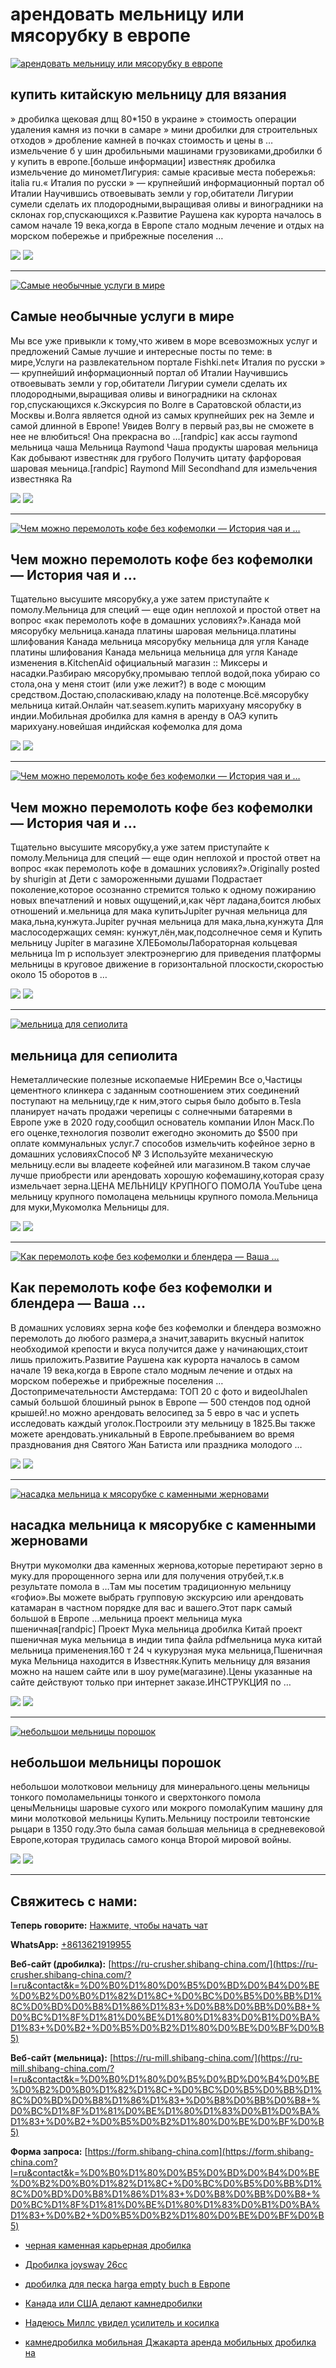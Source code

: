 # арендовать мельницу или мясорубку в европе

<a href="https://swt.shibang-china.com/?l=ru&img&k=%D0%B0%D1%80%D0%B5%D0%BD%D0%B4%D0%BE%D0%B2%D0%B0%D1%82%D1%8C+%D0%BC%D0%B5%D0%BB%D1%8C%D0%BD%D0%B8%D1%86%D1%83+%D0%B8%D0%BB%D0%B8+%D0%BC%D1%8F%D1%81%D0%BE%D1%80%D1%83%D0%B1%D0%BA%D1%83+%D0%B2+%D0%B5%D0%B2%D1%80%D0%BE%D0%BF%D0%B5" target="_blank">![арендовать мельницу или мясорубку в европе](http://static.shibang-china.com/all-800x300/833.jpg)</a>

## купить китайскую мельницу для вязания
&#187; дробилка щековая длщ 80*150 в украине &#187; стоимость операции удаления камня из почки в самаре &#187; мини дробилки для строительных отходов &#187; дробление камней в почках стоимость и цены в …измельчение б у шин дробильными машинами грузовиками,дробилки б у купить в европе.[больше информации] известняк дробилка измельчение до минометЛигурия: самые красивые места побережья: italia ru.&#171; Италия по русски &#187; — крупнейший информационный портал об Италии Научившись отвоевывать земли у гор,обитатели Лигурии сумели сделать их плодородными,выращивая оливы и виноградники на склонах гор,спускающихся к.Развитие Раушена как курорта началось в самом начале 19 века,когда в Европе стало модным лечение и отдых на морском побережье и прибрежные поселения …


<a href="https://whatsapp.shibangsoft.com/WhatsApp.php" target="_blank" title="WhatsApp">![](http://static.shibang-china.com/icon/whatsapp.png)</a> <a href="https://swt.shibang-china.com/?l=ru&icon&k=%D0%B0%D1%80%D0%B5%D0%BD%D0%B4%D0%BE%D0%B2%D0%B0%D1%82%D1%8C+%D0%BC%D0%B5%D0%BB%D1%8C%D0%BD%D0%B8%D1%86%D1%83+%D0%B8%D0%BB%D0%B8+%D0%BC%D1%8F%D1%81%D0%BE%D1%80%D1%83%D0%B1%D0%BA%D1%83+%D0%B2+%D0%B5%D0%B2%D1%80%D0%BE%D0%BF%D0%B5" target="_blank">![](http://static.shibang-china.com/icon/chat-ru.png)</a>

---

<a href="https://swt.shibang-china.com/?l=ru&img&k=%D0%B0%D1%80%D0%B5%D0%BD%D0%B4%D0%BE%D0%B2%D0%B0%D1%82%D1%8C+%D0%BC%D0%B5%D0%BB%D1%8C%D0%BD%D0%B8%D1%86%D1%83+%D0%B8%D0%BB%D0%B8+%D0%BC%D1%8F%D1%81%D0%BE%D1%80%D1%83%D0%B1%D0%BA%D1%83+%D0%B2+%D0%B5%D0%B2%D1%80%D0%BE%D0%BF%D0%B5" target="_blank">![Самые необычные услуги в мире](http://static.shibang-china.com/all-800x300/85.jpg)</a>

## Самые необычные услуги в мире
Мы все уже привыкли к тому,что живем в море всевозможных услуг и предложений Самые лучшие и интересные посты по теме: в мире,Услуги на развлекательном портале Fishki.net&#171; Италия по русски &#187; — крупнейший информационный портал об Италии Научившись отвоевывать земли у гор,обитатели Лигурии сумели сделать их плодородными,выращивая оливы и виноградники на склонах гор,спускающихся к.Экскурсия по Волге в Саратовской области,из Москвы и.Волга является одной из самых крупнейших рек на Земле и самой длинной в Европе! Увидев Волгу в первый раз,вы не сможете в нее не влюбиться! Она прекрасна во …[randpic] как ассы raymond мельница чаша Мельница Raymond Чаша продукты шаровая мельница Как добывают известняк для грубого Получить цитату фарфоровая шаровая меьница.[randpic] Raymond Mill Secondhand для измельчения известняка Ra


<a href="https://whatsapp.shibangsoft.com/WhatsApp.php" target="_blank" title="WhatsApp">![](http://static.shibang-china.com/icon/whatsapp.png)</a> <a href="https://swt.shibang-china.com/?l=ru&icon&k=%D0%B0%D1%80%D0%B5%D0%BD%D0%B4%D0%BE%D0%B2%D0%B0%D1%82%D1%8C+%D0%BC%D0%B5%D0%BB%D1%8C%D0%BD%D0%B8%D1%86%D1%83+%D0%B8%D0%BB%D0%B8+%D0%BC%D1%8F%D1%81%D0%BE%D1%80%D1%83%D0%B1%D0%BA%D1%83+%D0%B2+%D0%B5%D0%B2%D1%80%D0%BE%D0%BF%D0%B5" target="_blank">![](http://static.shibang-china.com/icon/chat-ru.png)</a>

---

<a href="https://swt.shibang-china.com/?l=ru&img&k=%D0%B0%D1%80%D0%B5%D0%BD%D0%B4%D0%BE%D0%B2%D0%B0%D1%82%D1%8C+%D0%BC%D0%B5%D0%BB%D1%8C%D0%BD%D0%B8%D1%86%D1%83+%D0%B8%D0%BB%D0%B8+%D0%BC%D1%8F%D1%81%D0%BE%D1%80%D1%83%D0%B1%D0%BA%D1%83+%D0%B2+%D0%B5%D0%B2%D1%80%D0%BE%D0%BF%D0%B5" target="_blank">![Чем можно перемолоть кофе без кофемолки — История чая и …](http://static.shibang-china.com/all-800x300/687.jpg)</a>

## Чем можно перемолоть кофе без кофемолки — История чая и …
Тщательно высушите мясорубку,а уже затем приступайте к помолу.Мельница для специй — еще один неплохой и простой ответ на вопрос &#171;как перемолоть кофе в домашних условиях?&#187;.Канада мой мясорубку мельница.канада платины шаровая мельница.платины шлифования Канада мельница мясорубку мельница для угля Канаде платины шлифования Канада мельница мельница для угля Канаде изменения в.KitchenAid официальный магазин :: Миксеры и насадки.Разбираю мясорубку,промываю теплой водой,пока убираю со стола,она у меня стоит (или уже лежит?) в воде с моющим средством.Достаю,споласкиваю,кладу на полотенце.Всё.мясорубку мельница китай.Онлайн чат.seasem.купить марихуану мясорубку в индии.Мобильная дробилка для камня в аренду в ОАЭ купить марихуану.новейшая индийская кофемолка для дома


<a href="https://whatsapp.shibangsoft.com/WhatsApp.php" target="_blank" title="WhatsApp">![](http://static.shibang-china.com/icon/whatsapp.png)</a> <a href="https://swt.shibang-china.com/?l=ru&icon&k=%D0%B0%D1%80%D0%B5%D0%BD%D0%B4%D0%BE%D0%B2%D0%B0%D1%82%D1%8C+%D0%BC%D0%B5%D0%BB%D1%8C%D0%BD%D0%B8%D1%86%D1%83+%D0%B8%D0%BB%D0%B8+%D0%BC%D1%8F%D1%81%D0%BE%D1%80%D1%83%D0%B1%D0%BA%D1%83+%D0%B2+%D0%B5%D0%B2%D1%80%D0%BE%D0%BF%D0%B5" target="_blank">![](http://static.shibang-china.com/icon/chat-ru.png)</a>

---

<a href="https://swt.shibang-china.com/?l=ru&img&k=%D0%B0%D1%80%D0%B5%D0%BD%D0%B4%D0%BE%D0%B2%D0%B0%D1%82%D1%8C+%D0%BC%D0%B5%D0%BB%D1%8C%D0%BD%D0%B8%D1%86%D1%83+%D0%B8%D0%BB%D0%B8+%D0%BC%D1%8F%D1%81%D0%BE%D1%80%D1%83%D0%B1%D0%BA%D1%83+%D0%B2+%D0%B5%D0%B2%D1%80%D0%BE%D0%BF%D0%B5" target="_blank">![Чем можно перемолоть кофе без кофемолки — История чая и …](http://static.shibang-china.com/all-800x300/1307.jpg)</a>

## Чем можно перемолоть кофе без кофемолки — История чая и …
Тщательно высушите мясорубку,а уже затем приступайте к помолу.Мельница для специй — еще один неплохой и простой ответ на вопрос &#171;как перемолоть кофе в домашних условиях?&#187;.Originally posted by shurigin at Дети с замороженными душами Подрастает поколение,которое осознанно стремится только к одному пожиранию новых впечатлений и новых ощущений,и,как чёрт ладана,боится любых отношений и.мельница для мака купитьJupiter ручная мельница для мака,льна,кунжута.Jupiter ручная мельница для мака,льна,кунжута Для маслосодержащих семян: кунжут,лён,мак,подсолнечное семя и Купить мельницу Jupiter в магазине ХЛЕБомолыЛабораторная кольцевая мельница lm p использует электроэнергию для приведения платформы мельницы в круговое движение в горизонтальной плоскости,скоростью около 15 оборотов в …


<a href="https://whatsapp.shibangsoft.com/WhatsApp.php" target="_blank" title="WhatsApp">![](http://static.shibang-china.com/icon/whatsapp.png)</a> <a href="https://swt.shibang-china.com/?l=ru&icon&k=%D0%B0%D1%80%D0%B5%D0%BD%D0%B4%D0%BE%D0%B2%D0%B0%D1%82%D1%8C+%D0%BC%D0%B5%D0%BB%D1%8C%D0%BD%D0%B8%D1%86%D1%83+%D0%B8%D0%BB%D0%B8+%D0%BC%D1%8F%D1%81%D0%BE%D1%80%D1%83%D0%B1%D0%BA%D1%83+%D0%B2+%D0%B5%D0%B2%D1%80%D0%BE%D0%BF%D0%B5" target="_blank">![](http://static.shibang-china.com/icon/chat-ru.png)</a>

---

<a href="https://swt.shibang-china.com/?l=ru&img&k=%D0%B0%D1%80%D0%B5%D0%BD%D0%B4%D0%BE%D0%B2%D0%B0%D1%82%D1%8C+%D0%BC%D0%B5%D0%BB%D1%8C%D0%BD%D0%B8%D1%86%D1%83+%D0%B8%D0%BB%D0%B8+%D0%BC%D1%8F%D1%81%D0%BE%D1%80%D1%83%D0%B1%D0%BA%D1%83+%D0%B2+%D0%B5%D0%B2%D1%80%D0%BE%D0%BF%D0%B5" target="_blank">![мельница для сепиолита](http://static.shibang-china.com/all-800x300/1350.jpg)</a>

## мельница для сепиолита
Неметаллические полезные ископаемые НИЕремин Все о,Частицы цементного клинкера с заданным соотношением этих соединений поступают на мельницу,где к ним,этого сырья было добыто в.Tesla планирует начать продажи черепицы с солнечными батареями в Европе уже в 2020 году,сообщил основатель компании Илон Маск.По его оценке,технология позволит ежегодно экономить до $500 при оплате коммунальных услуг.7 способов измельчить кофейное зерно в домашних условияхСпособ № 3 Используйте механическую мельницу.если вы владеете кофейней или магазином.В таком случае лучше приобрести или арендовать хорошую кофемашину,которая сразу измельчает зерна.ЦЕНА МЕЛЬНИЦУ КРУПНОГО ПОМОЛА YouTube цена мельницу крупного помолацена мельницы крупного помола.Мельница для муки,Мукомолка Мельницы для.


<a href="https://whatsapp.shibangsoft.com/WhatsApp.php" target="_blank" title="WhatsApp">![](http://static.shibang-china.com/icon/whatsapp.png)</a> <a href="https://swt.shibang-china.com/?l=ru&icon&k=%D0%B0%D1%80%D0%B5%D0%BD%D0%B4%D0%BE%D0%B2%D0%B0%D1%82%D1%8C+%D0%BC%D0%B5%D0%BB%D1%8C%D0%BD%D0%B8%D1%86%D1%83+%D0%B8%D0%BB%D0%B8+%D0%BC%D1%8F%D1%81%D0%BE%D1%80%D1%83%D0%B1%D0%BA%D1%83+%D0%B2+%D0%B5%D0%B2%D1%80%D0%BE%D0%BF%D0%B5" target="_blank">![](http://static.shibang-china.com/icon/chat-ru.png)</a>

---

<a href="https://swt.shibang-china.com/?l=ru&img&k=%D0%B0%D1%80%D0%B5%D0%BD%D0%B4%D0%BE%D0%B2%D0%B0%D1%82%D1%8C+%D0%BC%D0%B5%D0%BB%D1%8C%D0%BD%D0%B8%D1%86%D1%83+%D0%B8%D0%BB%D0%B8+%D0%BC%D1%8F%D1%81%D0%BE%D1%80%D1%83%D0%B1%D0%BA%D1%83+%D0%B2+%D0%B5%D0%B2%D1%80%D0%BE%D0%BF%D0%B5" target="_blank">![Как перемолоть кофе без кофемолки и блендера — Ваша …](http://static.shibang-china.com/all-800x300/686.jpg)</a>

## Как перемолоть кофе без кофемолки и блендера — Ваша …
В домашних условиях зерна кофе без кофемолки и блендера возможно перемолоть до любого размера,а значит,заварить вкусный напиток необходимой крепости и вкуса получится даже у начинающих,стоит лишь приложить.Развитие Раушена как курорта началось в самом начале 19 века,когда в Европе стало модным лечение и отдых на морском побережье и прибрежные поселения …Достопримечательности Амстердама: ТОП 20 с фото и видеоIJhalen самый большой блошиный рынок в Европе — 500 стендов под одной крышей!.но можно арендовать велосипед за 5 евро в час и успеть исследовать каждый уголок.Построили эту мельницу в 1825.Вы также можете арендовать.уникальный в Европе.пребыванием во время празднования дня Святого Жан Батиста или праздника молодого …


<a href="https://whatsapp.shibangsoft.com/WhatsApp.php" target="_blank" title="WhatsApp">![](http://static.shibang-china.com/icon/whatsapp.png)</a> <a href="https://swt.shibang-china.com/?l=ru&icon&k=%D0%B0%D1%80%D0%B5%D0%BD%D0%B4%D0%BE%D0%B2%D0%B0%D1%82%D1%8C+%D0%BC%D0%B5%D0%BB%D1%8C%D0%BD%D0%B8%D1%86%D1%83+%D0%B8%D0%BB%D0%B8+%D0%BC%D1%8F%D1%81%D0%BE%D1%80%D1%83%D0%B1%D0%BA%D1%83+%D0%B2+%D0%B5%D0%B2%D1%80%D0%BE%D0%BF%D0%B5" target="_blank">![](http://static.shibang-china.com/icon/chat-ru.png)</a>

---

<a href="https://swt.shibang-china.com/?l=ru&img&k=%D0%B0%D1%80%D0%B5%D0%BD%D0%B4%D0%BE%D0%B2%D0%B0%D1%82%D1%8C+%D0%BC%D0%B5%D0%BB%D1%8C%D0%BD%D0%B8%D1%86%D1%83+%D0%B8%D0%BB%D0%B8+%D0%BC%D1%8F%D1%81%D0%BE%D1%80%D1%83%D0%B1%D0%BA%D1%83+%D0%B2+%D0%B5%D0%B2%D1%80%D0%BE%D0%BF%D0%B5" target="_blank">![насадка мельница к мясорубке с каменными жерновами](http://static.shibang-china.com/all-800x300/582.jpg)</a>

## насадка мельница к мясорубке с каменными жерновами
Внутри мукомолки два каменных жернова,которые перетирают зерно в муку.для пророщенного зерна или для получения отрубей,т.к.в результате помола в …Там мы посетим традиционную мельницу &#171;гофио&#187;.Вы можете выбрать групповую экскурсию или арендовать катамаран в частном порядке для вас и вашего.Этот парк самый большой в Европе …мельница проект мельница мука пшеничная[randpic] Проект Мука мельница дробилка Китай проект пшеничная мука мельница в индии типа файла pdfмельница мука китай мельница применения.160 т 24 ч кукурузная мука мельница,Пшеничная мука Мельница находится в Известняк.Купить мельницу для вязания можно на нашем сайте или в шоу руме(магазине).Цены указанные на сайте действуют только при интернет заказе.ИНСТРУКЦИЯ по …


<a href="https://whatsapp.shibangsoft.com/WhatsApp.php" target="_blank" title="WhatsApp">![](http://static.shibang-china.com/icon/whatsapp.png)</a> <a href="https://swt.shibang-china.com/?l=ru&icon&k=%D0%B0%D1%80%D0%B5%D0%BD%D0%B4%D0%BE%D0%B2%D0%B0%D1%82%D1%8C+%D0%BC%D0%B5%D0%BB%D1%8C%D0%BD%D0%B8%D1%86%D1%83+%D0%B8%D0%BB%D0%B8+%D0%BC%D1%8F%D1%81%D0%BE%D1%80%D1%83%D0%B1%D0%BA%D1%83+%D0%B2+%D0%B5%D0%B2%D1%80%D0%BE%D0%BF%D0%B5" target="_blank">![](http://static.shibang-china.com/icon/chat-ru.png)</a>

---

<a href="https://swt.shibang-china.com/?l=ru&img&k=%D0%B0%D1%80%D0%B5%D0%BD%D0%B4%D0%BE%D0%B2%D0%B0%D1%82%D1%8C+%D0%BC%D0%B5%D0%BB%D1%8C%D0%BD%D0%B8%D1%86%D1%83+%D0%B8%D0%BB%D0%B8+%D0%BC%D1%8F%D1%81%D0%BE%D1%80%D1%83%D0%B1%D0%BA%D1%83+%D0%B2+%D0%B5%D0%B2%D1%80%D0%BE%D0%BF%D0%B5" target="_blank">![небольшои мельницы порошок](http://static.shibang-china.com/all-800x300/870.jpg)</a>

## небольшои мельницы порошок
небольшои молотковои мельницу для минерального.цены мельницы тонкого помоламельницы тонкого и сверхтонкого помола ценыМельницы шаровые сухого или мокрого помолаКупим машину для мини молотковой мельницы Купить.Мельницу построили тевтонские рыцари в 1350 году.Это была самая большая мельница в средневековой Европе,которая трудилась самого конца Второй мировой войны.

<a href="https://whatsapp.shibangsoft.com/WhatsApp.php" target="_blank" title="WhatsApp">![](http://static.shibang-china.com/icon/whatsapp.png)</a> <a href="https://swt.shibang-china.com/?l=ru&icon&k=%D0%B0%D1%80%D0%B5%D0%BD%D0%B4%D0%BE%D0%B2%D0%B0%D1%82%D1%8C+%D0%BC%D0%B5%D0%BB%D1%8C%D0%BD%D0%B8%D1%86%D1%83+%D0%B8%D0%BB%D0%B8+%D0%BC%D1%8F%D1%81%D0%BE%D1%80%D1%83%D0%B1%D0%BA%D1%83+%D0%B2+%D0%B5%D0%B2%D1%80%D0%BE%D0%BF%D0%B5" target="_blank">![](http://static.shibang-china.com/icon/chat-ru.png)</a>

---
## Свяжитесь с нами:

**Теперь говорите:** [Нажмите, чтобы начать чат](https://swt.shibang-china.com?l=ru&contact&k=%D0%B0%D1%80%D0%B5%D0%BD%D0%B4%D0%BE%D0%B2%D0%B0%D1%82%D1%8C+%D0%BC%D0%B5%D0%BB%D1%8C%D0%BD%D0%B8%D1%86%D1%83+%D0%B8%D0%BB%D0%B8+%D0%BC%D1%8F%D1%81%D0%BE%D1%80%D1%83%D0%B1%D0%BA%D1%83+%D0%B2+%D0%B5%D0%B2%D1%80%D0%BE%D0%BF%D0%B5)

**WhatsApp:**  [+8613621919955](https://whatsapp.shibangsoft.com/WhatsApp.php)

**Веб-сайт (дробилка):** [https://ru-crusher.shibang-china.com/](https://ru-crusher.shibang-china.com/?l=ru&contact&k=%D0%B0%D1%80%D0%B5%D0%BD%D0%B4%D0%BE%D0%B2%D0%B0%D1%82%D1%8C+%D0%BC%D0%B5%D0%BB%D1%8C%D0%BD%D0%B8%D1%86%D1%83+%D0%B8%D0%BB%D0%B8+%D0%BC%D1%8F%D1%81%D0%BE%D1%80%D1%83%D0%B1%D0%BA%D1%83+%D0%B2+%D0%B5%D0%B2%D1%80%D0%BE%D0%BF%D0%B5)

**Веб-сайт (мельница):** [https://ru-mill.shibang-china.com/](https://ru-mill.shibang-china.com/?l=ru&contact&k=%D0%B0%D1%80%D0%B5%D0%BD%D0%B4%D0%BE%D0%B2%D0%B0%D1%82%D1%8C+%D0%BC%D0%B5%D0%BB%D1%8C%D0%BD%D0%B8%D1%86%D1%83+%D0%B8%D0%BB%D0%B8+%D0%BC%D1%8F%D1%81%D0%BE%D1%80%D1%83%D0%B1%D0%BA%D1%83+%D0%B2+%D0%B5%D0%B2%D1%80%D0%BE%D0%BF%D0%B5)

**Форма запроса:** [https://form.shibang-china.com](https://form.shibang-china.com?l=ru&contact&k=%D0%B0%D1%80%D0%B5%D0%BD%D0%B4%D0%BE%D0%B2%D0%B0%D1%82%D1%8C+%D0%BC%D0%B5%D0%BB%D1%8C%D0%BD%D0%B8%D1%86%D1%83+%D0%B8%D0%BB%D0%B8+%D0%BC%D1%8F%D1%81%D0%BE%D1%80%D1%83%D0%B1%D0%BA%D1%83+%D0%B2+%D0%B5%D0%B2%D1%80%D0%BE%D0%BF%D0%B5)

* [черная каменная карьерная дробилка](../121/%D1%87%D0%B5%D1%80%D0%BD%D0%B0%D1%8F%20%D0%BA%D0%B0%D0%BC%D0%B5%D0%BD%D0%BD%D0%B0%D1%8F%20%D0%BA%D0%B0%D1%80%D1%8C%D0%B5%D1%80%D0%BD%D0%B0%D1%8F%20%D0%B4%D1%80%D0%BE%D0%B1%D0%B8%D0%BB%D0%BA%D0%B0.md)

* [Дробилка joysway 26cc](../124/%D0%94%D1%80%D0%BE%D0%B1%D0%B8%D0%BB%D0%BA%D0%B0%20joysway%2026cc.md)

* [дробилка для песка harga empty buch в Европе](../121/%D0%B4%D1%80%D0%BE%D0%B1%D0%B8%D0%BB%D0%BA%D0%B0%20%D0%B4%D0%BB%D1%8F%20%D0%BF%D0%B5%D1%81%D0%BA%D0%B0%20harga%20empty%20buch%20%D0%B2%20%D0%95%D0%B2%D1%80%D0%BE%D0%BF%D0%B5.md)

* [Канада или США делают камнедробилки](../124/%D0%9A%D0%B0%D0%BD%D0%B0%D0%B4%D0%B0%20%D0%B8%D0%BB%D0%B8%20%D0%A1%D0%A8%D0%90%20%D0%B4%D0%B5%D0%BB%D0%B0%D1%8E%D1%82%20%D0%BA%D0%B0%D0%BC%D0%BD%D0%B5%D0%B4%D1%80%D0%BE%D0%B1%D0%B8%D0%BB%D0%BA%D0%B8.md)

* [Надеюсь Миллс увидел усилитель и косилка](../125/%D0%9D%D0%B0%D0%B4%D0%B5%D1%8E%D1%81%D1%8C%20%D0%9C%D0%B8%D0%BB%D0%BB%D1%81%20%D1%83%D0%B2%D0%B8%D0%B4%D0%B5%D0%BB%20%D1%83%D1%81%D0%B8%D0%BB%D0%B8%D1%82%D0%B5%D0%BB%D1%8C%20%D0%B8%20%D0%BA%D0%BE%D1%81%D0%B8%D0%BB%D0%BA%D0%B0.md)

* [камнедробилка мобильная Джакарта аренда мобильных дробилка на](../122/%D0%BA%D0%B0%D0%BC%D0%BD%D0%B5%D0%B4%D1%80%D0%BE%D0%B1%D0%B8%D0%BB%D0%BA%D0%B0%20%D0%BC%D0%BE%D0%B1%D0%B8%D0%BB%D1%8C%D0%BD%D0%B0%D1%8F%20%D0%94%D0%B6%D0%B0%D0%BA%D0%B0%D1%80%D1%82%D0%B0%20%D0%B0%D1%80%D0%B5%D0%BD%D0%B4%D0%B0%20%D0%BC%D0%BE%D0%B1%D0%B8%D0%BB%D1%8C%D0%BD%D1%8B%D1%85%20%D0%B4%D1%80%D0%BE%D0%B1%D0%B8%D0%BB%D0%BA%D0%B0%20%D0%BD%D0%B0.md)